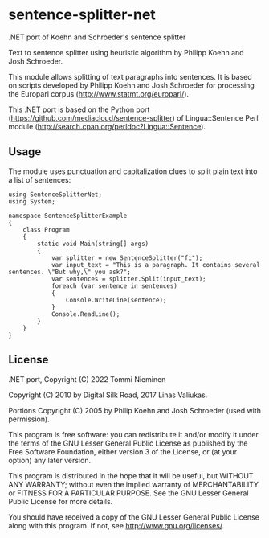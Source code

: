 # sentence-splitter-net
.NET port of Koehn and Schroeder's sentence splitter

Text to sentence splitter using heuristic algorithm by Philipp Koehn and Josh Schroeder.

This module allows splitting of text paragraphs into sentences. It is based on scripts developed by Philipp Koehn and
Josh Schroeder for processing the Europarl corpus (<http://www.statmt.org/europarl/>).

This .NET port is based on the Python port (https://github.com/mediacloud/sentence-splitter) of Lingua::Sentence Perl module (<http://search.cpan.org/perldoc?Lingua::Sentence>).

Usage
-----

The module uses punctuation and capitalization clues to split plain text into a list of sentences:

    using SentenceSplitterNet;
    using System;

    namespace SentenceSplitterExample
    {
        class Program
        {
            static void Main(string[] args)
            {
                var splitter = new SentenceSplitter("fi");
                var input_text = "This is a paragraph. It contains several sentences. \"But why,\" you ask?";
                var sentences = splitter.Split(input_text);
                foreach (var sentence in sentences)
                {
                    Console.WriteLine(sentence);
                }
                Console.ReadLine();
            }
        }
    }

License
-------
.NET port, Copyright (C) 2022 Tommi Nieminen

Copyright (C) 2010 by Digital Silk Road, 2017 Linas Valiukas.

Portions Copyright (C) 2005 by Philip Koehn and Josh Schroeder (used with permission).

This program is free software: you can redistribute it and/or modify it under the terms of the GNU Lesser General Public
License as published by the Free Software Foundation, either version 3 of the License, or (at your option) any later
version.

This program is distributed in the hope that it will be useful, but WITHOUT ANY WARRANTY; without even the implied
warranty of MERCHANTABILITY or FITNESS FOR A PARTICULAR PURPOSE. See the GNU Lesser General Public License for more
details.

You should have received a copy of the GNU Lesser General Public License along with this program. If not, see
<http://www.gnu.org/licenses/>.
